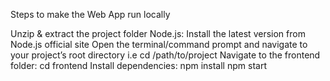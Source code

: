 
Steps to make the Web App run locally

 Unzip & extract the project folder
 Node.js: Install the latest version from Node.js official site
 Open the terminal/command prompt and navigate to your project’s root directory i.e cd /path/to/project
 Navigate to the frontend folder: cd frontend
 Install dependencies: npm install
 npm start
